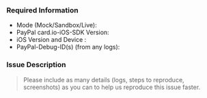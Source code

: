 ### Required Information

- Mode (Mock/Sandbox/Live):
- PayPal card.io-iOS-SDK Version:
- iOS Version and Device :
- PayPal-Debug-ID(s) (from any logs):

### Issue Description
> Please include as many details (logs, steps to reproduce, screenshots) as you can to help us reproduce this issue faster.